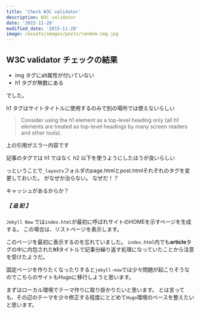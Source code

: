 ```yaml
---
title: 'Check W3C validator'
description: W3C validator
date: '2015-11-28'
modified_date: '2015-11-28'
image: /assets/images/posts/random-img.jpg
---
```


## W3C validator チェックの結果

+ img タグにalt属性が付いていない
+ h1 タグが無数にある

でした。

h1 タグはサイトタイトルに使用するのみで別の場所では使えないらしい

> Consider using the h1 element as a top-level heading only (all h1 elements are treated as top-level headings by many screen readers and other tools).

上の引用がエラー内容です

記事のタグでは h1 ではなく h2 以下を使うようにしたほうが良いらしい

っということで``_layouts``フォルダのpage.htmlとpost.htmlそれぞれのタグを変更しておいた。
がなぜか治らない。
なぜだ！？

キャッシュがあるからか？

##### 【 追 記 】
``Jekyll Now`` では``index.html``が最初に呼ばれサイトのHOMEを示すページを生成する。
この場合は、リストページを表示します。

このページを最初に表示するのを忘れていました。
``index.html``内でも**article**タグの中に内包された**h1**タイトルで記事分繰り返す処理になっていたことから注意を受けたようだ。

固定ページを作りたくなったりすると``jekyll-now``では少々問題が起こりそうなのでこちらのサイトもHugoに移行しようと思います。

まずはローカル環境でテーマ作りに取り掛かりたいと思います。
とは言っても、その辺のテーマを少々修正する程度にとどめて``Hugo``環境のベースを整えたいと思います。
